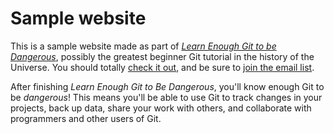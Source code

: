 # Sample website

This is a sample website made as part of [_Learn Enough Git to be Dangerous_](http://learnenough.com/git-tutorial), possibly the greatest beginner Git tutorial in the history of the Universe. You should totally [check it out](http://learneough.com/git-tutorial), and be sure to [join the email list](http://www.learnenough.com/#email_list).

After finishing _Learn Enough Git to Be Dangerous_, you'll know enough Git to be _dangerous_! This means you'll be able to use Git to track changes in your projects, back up data, share your work with others, and collaborate with programmers and other users of Git. 